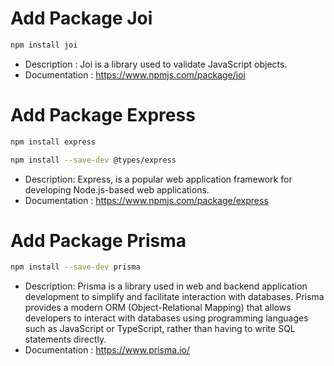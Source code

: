 # Add Package Joi

```sh
npm install joi
```
- Description : Joi is a library used to validate JavaScript objects.
- Documentation : https://www.npmjs.com/package/joi

# Add Package Express

```sh
npm install express
```
```sh
npm install --save-dev @types/express
```
- Description: Express, is a popular web application framework for developing Node.js-based web applications.
- Documentation : https://www.npmjs.com/package/express

# Add Package Prisma

```sh
npm install --save-dev prisma
```
- Description: Prisma is a library used in web and backend application development to simplify and facilitate
  interaction with databases. Prisma provides a modern ORM (Object-Relational Mapping) that allows developers to
  interact with databases using programming languages such as JavaScript or TypeScript, rather than having to write SQL
  statements directly.
- Documentation : https://www.prisma.io/